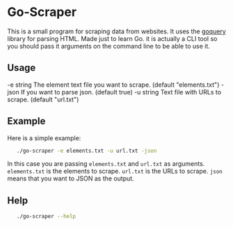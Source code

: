 # Go-Scraper

This is a small program for scraping data from websites. It uses the 
[goquery](https://github.com/PuerkitoBio/goquery) library for parsing HTML.
Made just to learn Go. it is actually a CLI tool so you should pass it arguments
on the command line to be able to use it.

## Usage
  -e string
        The element text file you want to scrape. (default "elements.txt")
  -json
        If you want to parse json. (default true)
  -u string
        Text file with URLs to scrape. (default "url.txt")

## Example
 Here is a simple example:
 ```bash
    ./go-scraper -e elements.txt -u url.txt -json 
 ```
 In this case you are passing `elements.txt` and `url.txt` as arguments.
 `elements.txt` is the elements to scrape. `url.txt` is the URLs to scrape.
 `json` means that you want to JSON as the output.

## Help
 ```bash
    ./go-scraper --help
 ```

